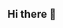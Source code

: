 ## Hi there 👋

<!--
**travjr5/travjr5** is a ✨ _special_ ✨ repository because its `README.md` (this file) appears on your GitHub profile.

Here are some ideas to get you started:

- ###🔭 I’m currently working on ... A new repository.
- ###🌱 I’m currently learning ... How to create a new repositry.
- ###👯 I’m looking to collaborate on ... 
- ###🤔 I’m looking for help with ... Learning new styles of code.
- ###💬 Ask me about ... Any problems you have.
- ###📫 How to reach me: ... travistmms@gmail.com
- ###😄 Pronouns: ... He/Him.
- ###⚡ Fun fact: ... I play basketball.
-->
